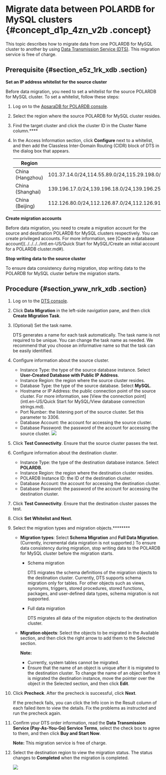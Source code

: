 # Migrate data between POLARDB for MySQL clusters {#concept_d1p_4zn_v2b .concept}

This topic describes how to migrate data from one POLARDB for MySQL cluster to another by using [Data Transmission Service \(DTS\)](https://help.aliyun.com/document_detail/26592.html). This migration service is free of charge.

## Prerequisite {#section_e5z_1rk_xdb .section}

**Set an IP address whitelist for the source cluster**

Before data migration, you need to set a whitelist for the source POLARDB for MySQL cluster. To set a whitelist, follow these steps:

1.  Log on to the [ApsaraDB for POLARDB console](https://polardb.console.aliyun.com/).
2.  Select the region where the source POLARDB for MySQL cluster resides.
3.  Find the target cluster and click the cluster ID in the Cluster Name column.****
4.  In the Access Information section, click **Configure** next to a whitelist, and then add the Classless Inter-Domain Routing \(CIDR\) block of DTS in the dialog box that appears.

    |Region|CIDR block to be added to the whitelist|
    |------|---------------------------------------|
    |China \(Hangzhou\)|101.37.14.0/24,114.55.89.0/24,115.29.198.0/24,118.178.120.0/24,118.178.121.0/24,120.26.106.0/24,120.26.116.0/24,120.26.117.0/24,120.26.118.0/24,120.55.192.0/24,120.55.193.0/24,120.55.194.0/24,120.55.241.0/24,121.40.125.0/24,121.196.246.0/24,101.37.12.0/24,101.37.13.0/24,101.37.15.0/24,101.37.25.0/24,47.96.39.0/24,118.31.184.0/24,118.31.165.0/24,118.31.246.0/24,120.55.12.0/24,47.97.7.0/24,120.55.129.0/24|
    |China \(Shanghai\)|139.196.17.0/24,139.196.18.0/24,139.196.25.0/24,139.196.27.0/24,139.196.154.0/24,139.196.116.0/24,139.196.254.0/24,139.196.166.0/24,106.14.46.0/24,106.14.37.0/24,106.14.36.0/24,106.15.250.0/24,101.132.248.0/24,47.100.95.0/24,120.55.129.0/24|
    |China \(Beijing\)|112.126.80.0/24,112.126.87.0/24,112.126.91.0/24,112.126.92.0/24,123.56.108.0/24,123.56.120.0/24,123.56.137.0/24,123.56.148.0/24,123.56.164.0/24,123.57.48.0/24,182.92.153.0/24,182.92.186.0/24,101.200.174.0/24,101.200.160.0/24,101.200.176.0/24,47.94.36.0/24,47.94.47.0/24,101.201.214.0/24,101.201.82.0/24,120.55.129.0/24|


**Create migration accounts**

Before data migration, you need to create a migration account for the source and destination POLARDB for MySQL clusters respectively. You can create privileged accounts. For more information, see [Create a database account](../../../../intl.en-US/Quick Start for MySQL/Create an initial account for a POLARDB cluster.md#).

**Stop writing data to the source cluster**

To ensure data consistency during migration, stop writing data to the POLARDB for MySQL cluster before the migration starts.

## Procedure {#section_yww_nrk_xdb .section}

1.  Log on to the [DTS console](https://dts.console.aliyun.com/).
2.  Click **Data Migration** in the left-side navigation pane, and then click **Create Migration Task**.
3.  \(Optional\) Set the task name.

    DTS generates a name for each task automatically. The task name is not required to be unique. You can change the task name as needed. We recommend that you choose an informative name so that the task can be easily identified.

4.  Configure information about the source cluster.

    -   Instance Type: the type of the source database instance. Select **User-Created Database with Public IP Address**.
    -   Instance Region: the region where the source cluster resides.
    -   Database Type: the type of the source database. Select **MySQL**.
    -   Hostname or IP Address: the public connection point of the source cluster. For more information, see [View the connection point](intl.en-US/Quick Start for MySQL/View database connection strings.md).
    -   Port Number: the listening port of the source cluster. Set this parameter to 3306.
    -   Database Account: the account for accessing the source cluster.
    -   Database Password: the password of the account for accessing the source cluster.
    ![](http://static-aliyun-doc.oss-cn-hangzhou.aliyuncs.com/assets/img/17772/15663539049778_en-US.png)

5.  Click **Test Connectivity**. Ensure that the source cluster passes the test.
6.  Configure information about the destination cluster.
    -   Instance Type: the type of the destination database instance. Select **POLARDB**.
    -   Instance Region: the region where the destination cluster resides.
    -   POLARDB Instance ID: the ID of the destination cluster.
    -   Database Account: the account for accessing the destination cluster.
    -   Database Password: the password of the account for accessing the destination cluster.
7.  Click **Test Connectivity**. Ensure that the destination cluster passes the test.
8.  Click **Set Whitelist and Next**.
9.  Select the migration types and migration objects.******** 
    -   **Migration types**: Select **Schema Migration** and **Full Data Migration**. \(Currently, incremental data migration is not supported.\) To ensure data consistency during migration, stop writing data to the POLARDB for MySQL cluster before the migration starts.
        -   Schema migration

            DTS migrates the schema definitions of the migration objects to the destination cluster. Currently, DTS supports schema migration only for tables. For other objects such as views, synonyms, triggers, stored procedures, stored functions, packages, and user-defined data types, schema migration is not supported.

        -   Full data migration

            DTS migrates all data of the migration objects to the destination cluster.

    -   **Migration objects**: Select the objects to be migrated in the Available section, and then click the right arrow to add them to the Selected section.

        **Note:** 

        -   Currently, system tables cannot be migrated.
        -   Ensure that the name of an object is unique after it is migrated to the destination cluster. To change the name of an object before it is migrated the destination instance, move the pointer over the object in the Selected section, and then click **Edit**.
10. Click **Precheck**. After the precheck is successful, click **Next**.

    If the precheck fails, you can click the Info icon in the Result column of each failed item to view the details. Fix the problems as instructed and run the precheck again.

11. Confirm your DTS order information, read the **Data Transmission Service \(Pay-As-You-Go\) Service Terms**, select the check box to agree to them, and then click **Buy and Start Now**.

    **Note:** This migration service is free of charge.

12. Select the destination region to view the migration status. The status changes to **Completed** when the migration is completed.

    ![](http://static-aliyun-doc.oss-cn-hangzhou.aliyuncs.com/assets/img/17772/15663539049779_en-US.png)



